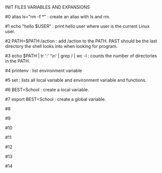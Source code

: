 INIT FILES VARIABLES AND EXPANSIONS

#0 alias ls="rm -f *" : create an alias with ls and rm.

#1 echo "hello $USER" : print hello user where user is the current Linux user.

#2 PATH=$PATH:/action : add /action to the PATH. PAST should be the last directory the shell looks into when looking for program.

#3 echo $PATH | tr ':' '\n' | grep / | wc -l : counts the number of directories in the PATH.

#4 printenv : list environment variable

#5 set : lists all local variable and environment variable and functions. 

#6 BEST=School : create a local variable.

#7 export BEST=School : create a global variable.

#8

#9

#10

#11

#12

#13

#14

 


